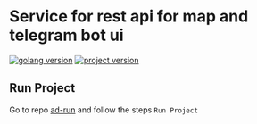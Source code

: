 # Service for rest api for map and telegram bot ui

[![golang version](https://img.shields.io/github/go-mod/go-version/sku4/ad-api?logo=go&style=flat-square)](#)
[![project version](https://img.shields.io/github/v/tag/sku4/ad-api?color=97ca00&style=flat-square)](#)

## Run Project
Go to repo [ad-run](https://github.com/sku4/ad-run) and follow the steps ```Run Project```
